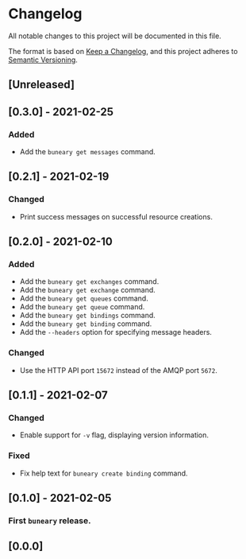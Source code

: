 # Changelog

All notable changes to this project will be documented in this file.

The format is based on [Keep a Changelog](https://keepachangelog.com/en/1.0.0/),
and this project adheres to [Semantic Versioning](https://semver.org/spec/v2.0.0.html).

## [Unreleased]

## [0.3.0] - 2021-02-25

### Added
- Add the `buneary get messages` command.

## [0.2.1] - 2021-02-19

### Changed
- Print success messages on successful resource creations.

## [0.2.0] - 2021-02-10

### Added
- Add the `buneary get exchanges` command.
- Add the `buneary get exchange` command.
- Add the `buneary get queues` command.
- Add the `buneary get queue` command.
- Add the `buneary get bindings` command.
- Add the `buneary get binding` command.
- Add the `--headers` option for specifying message headers.

### Changed
- Use the HTTP API port `15672` instead of the AMQP port `5672`.

## [0.1.1] - 2021-02-07

### Changed
- Enable support for `-v` flag, displaying version information.

### Fixed
- Fix help text for `buneary create binding` command.

## [0.1.0] - 2021-02-05

### First `buneary` release.

## [0.0.0]
